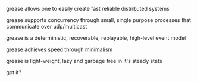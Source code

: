 grease allows one to easily create fast reliable distributed systems

grease supports concurrency through small, single purpose processes that communicate over udp/multicast

grease is a deterministic, recoverable, replayable, high-level event model

grease achieves speed through minimalism

grease is light-weight, lazy and garbage free in it's steady state

got it? 

